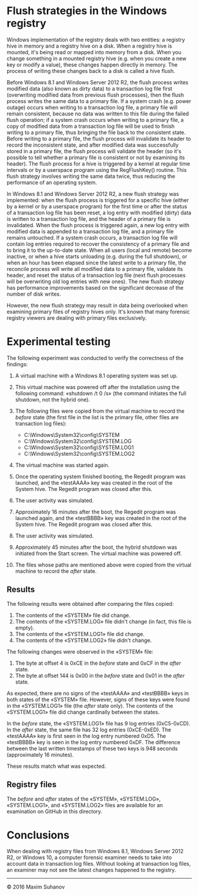 # Flush strategies in the Windows registry
Windows implementation of the registry deals with two entities: a registry hive in memory and a registry hive on a disk. When a registry hive is mounted, it's being read or mapped into memory from a disk. When you change something in a mounted registry hive (e.g. when you create a new key or modify a value), these changes happen directly in memory. The process of writing these changes back to a disk is called a hive flush.

Before Windows 8.1 and Windows Server 2012 R2, the flush process writes modified data (also known as dirty data) to a transaction log file first (overwriting modified data from previous flush processes), then the flush process writes the same data to a primary file. If a system crash (e.g. power outage) occurs when writing to a transaction log file, a primary file will remain consistent, because no data was written to this file during the failed flush operation; if a system crash occurs when writing to a primary file, a copy of modified data from a transaction log file will be used to finish writing to a primary file, thus bringing the file back to the consistent state. Before writing to a primary file, the flush process will invalidate its header to record the inconsistent state, and after modified data was successfully stored in a primary file, the flush process will validate the header (so it's possible to tell whether a primary file is consistent or not by examining its header). The flush process for a hive is triggered by a kernel at regular time intervals or by a userspace program using the RegFlushKey() routine. This flush strategy involves writing the same data twice, thus reducing the performance of an operating system.

In Windows 8.1 and Windows Server 2012 R2, a new flush strategy was implemented: when the flush process is triggered for a specific hive (either by a kernel or by a userspace program) for the first time or after the status of a transaction log file has been reset, a log entry with modified (dirty) data is written to a transaction log file, and the header of a primary file is invalidated. When the flush process is triggered again, a new log entry with modified data is appended to a transaction log file, and a primary file remains untouched. If a system crash occurs, a transaction log file will contain log entries required to recover the consistency of a primary file and to bring it to the up-to-date state. When all users (local and remote) become inactive, or when a hive starts unloading (e.g. during the full shutdown), or when an hour has been elapsed since the latest write to a primary file, the reconcile process will write all modified data to a primary file, validate its header, and reset the status of a transaction log file (next flush processes will be overwriting old log entries with new ones). The new flush strategy has performance improvements based on the significant decrease of the number of disk writes.

However, the new flush strategy may result in data being overlooked when examining primary files of registry hives only. It's known that many forensic registry viewers are dealing with primary files exclusively.

# Experimental testing
The following experiment was conducted to verify the correctness of the findings:

1. A virtual machine with a Windows 8.1 operating system was set up.
2. This virtual machine was powered off after the installation using the following command: «shutdown /t 0 /s» (the command initiates the full shutdown, not the hybrid one).
3. The following files were copied from the virtual machine to record the *before* state (the first file in the list is the primary file, other files are transaction log files):

    * C:\Windows\System32\config\SYSTEM
    * C:\Windows\System32\config\SYSTEM.LOG
    * C:\Windows\System32\config\SYSTEM.LOG1
    * C:\Windows\System32\config\SYSTEM.LOG2

4. The virtual machine was started again.
5. Once the operating system finished booting, the Regedit program was launched, and the «testAAAA» key was created in the root of the System hive. The Regedit program was closed after this.
6. The user activity was simulated.
7. Approximately 16 minutes after the boot, the Regedit program was launched again, and the «testBBBB» key was created in the root of the System hive. The Regedit program was closed after this.
8. The user activity was simulated.
9. Approximately 45 minutes after the boot, the hybrid shutdown was initiated from the Start screen. The virtual machine was powered off.
10. The files whose paths are mentioned above were copied from the virtual machine to record the *after* state.

## Results
The following results were obtained after comparing the files copied:

1. The contents of the «SYSTEM» file did change.
2. The contents of the «SYSTEM.LOG» file didn't change (in fact, this file is empty).
3. The contents of the «SYSTEM.LOG1» file did change.
4. The contents of the «SYSTEM.LOG2» file didn't change.

The following changes were observed in the «SYSTEM» file:

1. The byte at offset 4 is 0xCE in the *before* state and 0xCF in the *after* state.
2. The byte at offset 144 is 0x00 in the *before* state and 0x01 in the *after* state.

As expected, there are no signs of the «testAAAA» and «testBBBB» keys in both states of the «SYSTEM» file. However, signs of these keys were found in the «SYSTEM.LOG1» file (the *after* state only). The contents of the «SYSTEM.LOG1» file did change cardinally between the states.

In the *before* state, the «SYSTEM.LOG1» file has 9 log entries (0xC5-0xCD). In the *after* state, the same file has 32 log entries (0xCE-0xED). The «testAAAA» key is first seen in the log entry numbered 0xD5. The «testBBBB» key is seen in the log entry numbered 0xDF. The difference between the last written timestamps of these two keys is 948 seconds (approximately 16 minutes).

These results match what was expected.

## Registry files
The *before* and *after* states of the «SYSTEM», «SYSTEM.LOG», «SYSTEM.LOG1», and «SYSTEM.LOG2» files are available for an examination on GitHub in this directory.

# Conclusions
When dealing with registry files from Windows 8.1, Windows Server 2012 R2, or Windows 10, a computer forensic examiner needs to take into account data in transaction log files. Without looking at transaction log files, an examiner may not see the latest changes happened to the registry.

___
© 2016 Maxim Suhanov
